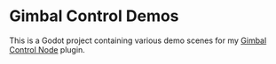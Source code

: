 # Gimbal Control Demos

This is a Godot project containing various demo scenes for my [Gimbal Control Node](https://github.com/AlansCodeLog/godot-gimbal-control-node) plugin.